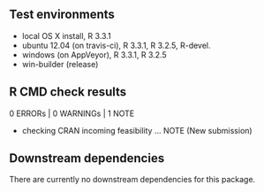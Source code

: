 ## Test environments

* local OS X install, R 3.3.1
* ubuntu 12.04 (on travis-ci), R 3.3.1, R 3.2.5, R-devel.
* windows (on AppVeyor), R 3.3.1, R 3.2.5
* win-builder (release)

## R CMD check results

0 ERRORs | 0 WARNINGs | 1 NOTE

* checking CRAN incoming feasibility ... NOTE (New submission)

## Downstream dependencies

There are currently no downstream dependencies for this package.
